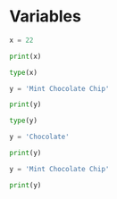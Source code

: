 # Variables

```python
x = 22

print(x)

type(x)
```


```python
y = 'Mint Chocolate Chip'

print(y)

type(y)

y = 'Chocolate'

print(y)

y = 'Mint Chocolate Chip'

print(y)
```


